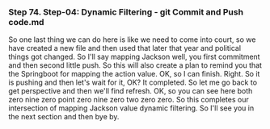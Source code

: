 ### Step 74. Step-04: Dynamic Filtering - git Commit and Push code.md
So one last thing we can do here is like we need to come into court, so we have created a new file and then used that later that year and political things got changed. So I'll say mapping Jackson well, you first commitment and then second little push. So this will also create a plan to remind you that the Springboot for mapping the action value. OK, so I can finish. Right. So it is pushing and then let's wait for it, OK? It completed. So let me go back to get perspective and then we'll find refresh. OK, so you can see here both zero nine zero point zero nine zero two zero zero. So this completes our intersection of mapping Jackson value dynamic filtering. So I'll see you in the next section and then bye by. 